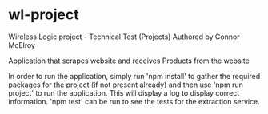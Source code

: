 # wl-project
Wireless Logic project - Technical Test (Projects)
Authored by Connor McElroy

Application that scrapes website and receives Products from the website

In order to run the application, simply run 'npm install' to gather the required packages for the project (if not present already) and then use 'npm run project' to run the application. This will display a log to display correct information. 'npm test' can be run to see the tests for the extraction service.
